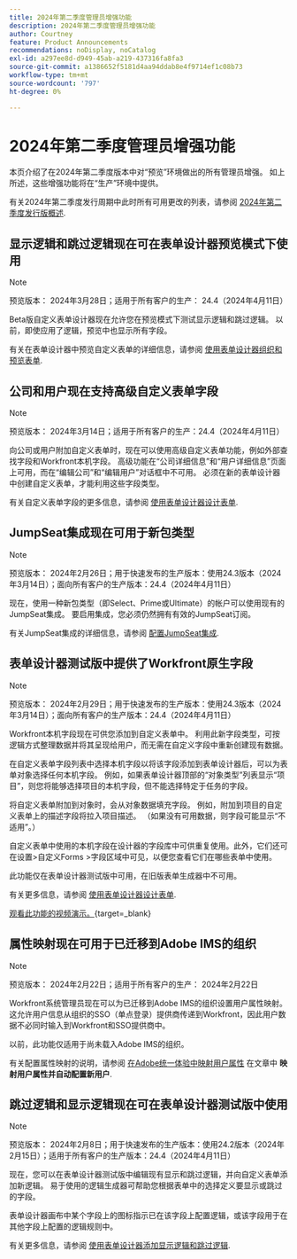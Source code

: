 ```yaml
---
title: 2024年第二季度管理员增强功能
description: 2024年第二季度管理员增强功能
author: Courtney
feature: Product Announcements
recommendations: noDisplay, noCatalog
exl-id: a297ee8d-d949-45ab-a219-437316fa8fa3
source-git-commit: a1386652f5181d4aa94ddab8e4f9714ef1c08b73
workflow-type: tm+mt
source-wordcount: '797'
ht-degree: 0%

---
```


# 2024年第二季度管理员增强功能

本页介绍了在2024年第二季度版本中对“预览”环境做出的所有管理员增强。 如上所述，这些增强功能将在“生产”环境中提供。

有关2024年第二季度发行周期中此时所有可用更改的列表，请参阅 [2024年第二季度发行版概述](/help/quicksilver/product-announcements/product-releases/24-q2-release-activity/24-q2-release-overview.md).

## 显示逻辑和跳过逻辑现在可在表单设计器预览模式下使用

>[!NOTE]
>
>预览版本： 2024年3月28日；适用于所有客户的生产： 24.4（2024年4月11日）

Beta版自定义表单设计器现在允许您在预览模式下测试显示逻辑和跳过逻辑。 以前，即使应用了逻辑，预览中也显示所有字段。

有关在表单设计器中预览自定义表单的详细信息，请参阅 [使用表单设计器组织和预览表单](/help/quicksilver/administration-and-setup/customize-workfront/create-manage-custom-forms/form-designer/design-a-form/organize-a-form.md).

## 公司和用户现在支持高级自定义表单字段

>[!NOTE]
>
>预览版本： 2024年3月14日；适用于所有客户的生产：24.4（2024年4月11日）

向公司或用户附加自定义表单时，现在可以使用高级自定义表单功能，例如外部查找字段和Workfront本机字段。 高级功能在“公司详细信息”和“用户详细信息”页面上可用，而在“编辑公司”和“编辑用户”对话框中不可用。 必须在新的表单设计器中创建自定义表单，才能利用这些字段类型。

有关自定义表单字段的更多信息，请参阅 [使用表单设计器设计表单](/help/quicksilver/administration-and-setup/customize-workfront/create-manage-custom-forms/form-designer/design-a-form/design-a-form.md).

## JumpSeat集成现在可用于新包类型

>[!NOTE]
>
>预览版本： 2024年2月26日；用于快速发布的生产版本：使用24.3版本（2024年3月14日）；面向所有客户的生产版本：24.4（2024年4月11日）

现在，使用一种新包类型（即Select、Prime或Ultimate）的帐户可以使用现有的JumpSeat集成。 要启用集成，您必须仍然拥有有效的JumpSeat订阅。

有关JumpSeat集成的详细信息，请参阅 [配置JumpSeat集成](/help/quicksilver/administration-and-setup/configure-integrations/configure-jumpseat.md).

## 表单设计器测试版中提供了Workfront原生字段

>[!NOTE]
>
>预览版本： 2024年2月29日；用于快速发布的生产版本：使用24.3版本（2024年3月14日）；面向所有客户的生产版本：24.4（2024年4月11日）

Workfront本机字段现在可供您添加到自定义表单中。 利用此新字段类型，可按逻辑方式整理数据并将其呈现给用户，而无需在自定义字段中重新创建现有数据。

在自定义表单字段列表中选择本机字段以将该字段添加到表单设计器后，可以为表单对象选择任何本机字段。 例如，如果表单设计器顶部的“对象类型”列表显示“项目”，则您将能够选择项目的本机字段，但不能选择特定于任务的字段。

将自定义表单附加到对象时，会从对象数据填充字段。 例如，附加到项目的自定义表单上的描述字段将拉入项目描述。 （如果没有可用数据，则字段可能显示“不适用”。）

自定义表单中使用的本机字段在设计器的字段库中可供重复使用。此外，它们还可在设置>自定义Forms >字段区域中可见，以便您查看它们在哪些表单中使用。

此功能仅在表单设计器测试版中可用，在旧版表单生成器中不可用。

有关更多信息，请参阅 [使用表单设计器设计表单](/help/quicksilver/administration-and-setup/customize-workfront/create-manage-custom-forms/form-designer/design-a-form/design-a-form.md).

[观看此功能的视频演示。](https://video.tv.adobe.com/v/3427702/){target=_blank}

## 属性映射现在可用于已迁移到Adobe IMS的组织

>[!NOTE]
>
>预览版本： 2024年2月22日；适用于所有客户的生产： 2024年2月22日

Workfront系统管理员现在可以为已迁移到Adobe IMS的组织设置用户属性映射。 这允许用户信息从组织的SSO（单点登录）提供商传递到Workfront，因此用户数据不必同时输入到Workfront和SSO提供商中。

以前，此功能仅适用于尚未载入Adobe IMS的组织。

有关配置属性映射的说明，请参阅 [在Adobe统一体验中映射用户属性](/help/quicksilver/administration-and-setup/add-users/create-and-manage-users/map-user-attributes.md#map-user-attributes-in-the-adobe-unified-experience) 在文章中 **映射用户属性并自动配置新用户**.

## 跳过逻辑和显示逻辑现在可在表单设计器测试版中使用

>[!NOTE]
>
>预览版本： 2024年2月8日；用于快速发布的生产版本：使用24.2版本（2024年2月15日）；适用于所有客户的生产版本：24.4（2024年4月11日）

现在，您可以在表单设计器测试版中编辑现有显示和跳过逻辑，并向自定义表单添加新逻辑。 易于使用的逻辑生成器可帮助您根据表单中的选择定义要显示或跳过的字段。

表单设计器画布中某个字段上的图标指示已在该字段上配置逻辑，或该字段用于在其他字段上配置的逻辑规则中。

有关更多信息，请参阅 [使用表单设计器添加显示逻辑和跳过逻辑](/help/quicksilver/administration-and-setup/customize-workfront/create-manage-custom-forms/form-designer/design-a-form/display-skip-logic-form-designer.md).
